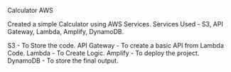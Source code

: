Calculator AWS

Created a simple Calculator using AWS Services.
Services Used - S3, API Gateway, Lambda, Amplify, DynamoDB.

S3 - To Store the code.
API Gateway - To create a basic API from Lambda Code.
Lambda - To Create Logic.
Amplify - To deploy the project.
DynamoDB - To store the final output.



